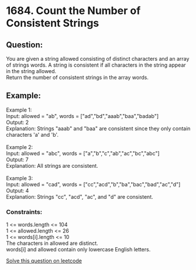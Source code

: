 # 1684. Count the Number of Consistent Strings
## Question:
You are given a string allowed consisting of distinct characters and an array of strings words. A string is consistent if all characters in the string appear in the string allowed.
<br/>Return the number of consistent strings in the array words.



## Example:
Example 1:
<br/>Input: allowed = "ab", words = ["ad","bd","aaab","baa","badab"]
<br/>Output: 2
<br/>Explanation: Strings "aaab" and "baa" are consistent since they only contain characters 'a' and 'b'.
<br/>
<br/>Example 2:
<br/>Input: allowed = "abc", words = ["a","b","c","ab","ac","bc","abc"]
<br/>Output: 7
<br/>Explanation: All strings are consistent.
<br/>
<br/>Example 3:
<br/>Input: allowed = "cad", words = ["cc","acd","b","ba","bac","bad","ac","d"]
<br/>Output: 4
<br/>Explanation: Strings "cc", "acd", "ac", and "d" are consistent.


### Constraints:
1 <= words.length <= 104
<br/>1 <= allowed.length <= 26
<br/>1 <= words[i].length <= 10
<br/>The characters in allowed are distinct.
<br/>words[i] and allowed contain only lowercase English letters.


[Solve this question on leetcode](https://leetcode.com/problems/count-the-number-of-consistent-strings/description/)